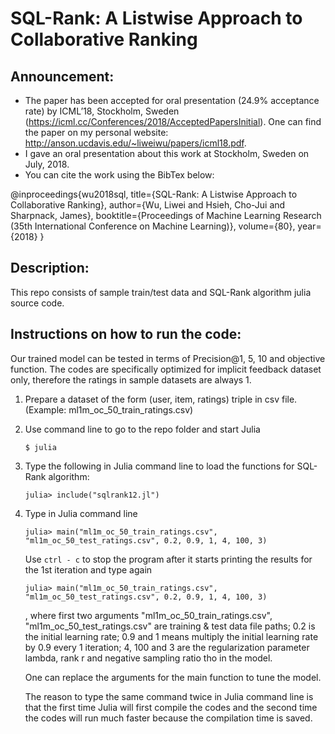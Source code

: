 # SQL-Rank: A Listwise Approach to Collaborative Ranking
## Announcement:
- The paper has been accepted for oral presentation (24.9% acceptance rate) by ICML’18, Stockholm, Sweden (https://icml.cc/Conferences/2018/AcceptedPapersInitial). One can find the paper on my personal website: http://anson.ucdavis.edu/~liweiwu/papers/icml18.pdf.
- I gave an oral presentation about this work at Stockholm, Sweden on July, 2018.
- You can cite the work using the BibTex below:

@inproceedings{wu2018sql,
  title={SQL-Rank: A Listwise Approach to Collaborative Ranking},
  author={Wu, Liwei and Hsieh, Cho-Jui and Sharpnack, James},
  booktitle={Proceedings of Machine Learning Research (35th International Conference on Machine Learning)},
  volume={80},
  year={2018}
}

## Description: 
This repo consists of sample train/test data and SQL-Rank algorithm julia source code. 



## Instructions on how to run the code:
Our trained model can be tested in terms of Precision@1, 5, 10 and objective function. The codes are specifically optimized for implicit feedback dataset only, therefore the ratings in sample datasets are always 1.



1. Prepare a dataset of the form (user, item, ratings) triple in csv file. (Example: ml1m_oc_50_train_ratings.csv)



2. Use command line to go to the repo folder and start Julia 

	```
	$ julia
	```


3. Type the following in Julia command line to load the functions for SQL-Rank algorithm:
	```
	julia> include("sqlrank12.jl")
	```
	


5. Type in Julia command line 
	```
	julia> main("ml1m_oc_50_train_ratings.csv", "ml1m_oc_50_test_ratings.csv", 0.2, 0.9, 1, 4, 100, 3)
	```
  	 Use `ctrl - c` to stop the program after it starts printing the results for the 1st iteration and 	type again 
	```
	julia> main("ml1m_oc_50_train_ratings.csv", "ml1m_oc_50_test_ratings.csv", 0.2, 0.9, 1, 4, 100, 3)
	```
	, where first two arguments "ml1m_oc_50_train_ratings.csv", "ml1m_oc_50_test_ratings.csv" are training & test data file paths; 0.2 is the initial learning rate; 0.9 and 1 means multiply the initial learning rate by 0.9 every 1 iteration; 4, 100 and 3 are the regularization parameter lambda, rank r and negative sampling ratio tho in the model.
	
	One can replace the arguments for the main function to tune the model. 

	The reason to type the same command twice in Julia command line is that the first time Julia will first compile the codes and the second time the codes will run much faster because the compilation time is saved.
